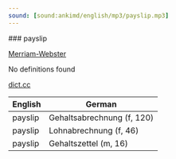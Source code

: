 ```yaml
---
sound: [sound:ankimd/english/mp3/payslip.mp3]
---
```


\### payslip

[Merriam-Webster](https://www.merriam-webster.com/dictionary/payslip)

No definitions found

[dict.cc](https://www.dict.cc/payslip)

| English        | German       |
| -------------- | ------------ |
| payslip | Gehaltsabrechnung (f, 120) |
| payslip | Lohnabrechnung (f, 46) |
| payslip | Gehaltszettel (m, 16) |
